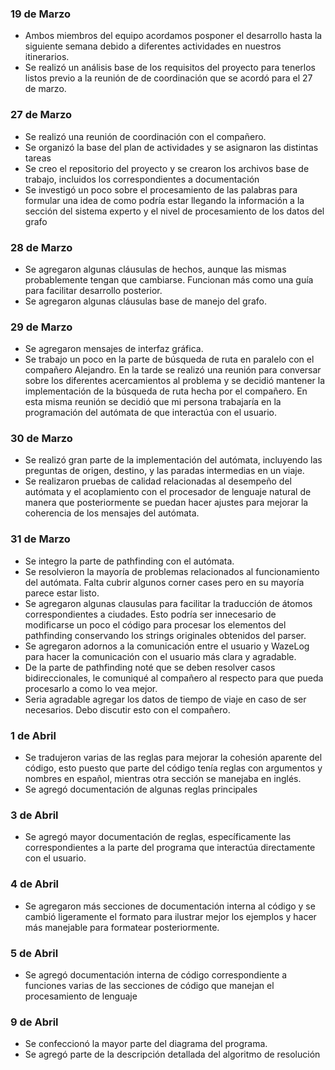 ### 19 de Marzo

- Ambos miembros del equipo acordamos posponer el desarrollo hasta la siguiente semana debido a diferentes actividades en nuestros itinerarios.
- Se realizó un análisis base de los requisitos del proyecto para tenerlos listos previo a la reunión de  de coordinación que se acordó para el 27 de marzo.

### 27 de Marzo

- Se realizó una reunión de coordinación con el compañero.
- Se organizó la base del plan de actividades y se asignaron las distintas tareas
- Se creo el repositorio del proyecto y se crearon los archivos base de trabajo, incluidos los correspondientes a documentación
- Se investigó un poco sobre el procesamiento de las palabras para formular una idea de como podría estar llegando la información a la sección del sistema experto y el nivel de procesamiento de los datos del grafo

### 28 de Marzo

- Se agregaron algunas cláusulas de hechos, aunque las mismas probablemente tengan que cambiarse. Funcionan más como una guía para facilitar desarrollo posterior.
- Se agregaron algunas cláusulas base de manejo del grafo.
  
### 29 de Marzo

- Se agregaron mensajes de interfaz gráfica.
- Se trabajo un poco en la parte de búsqueda de ruta en paralelo con el compañero Alejandro. En la tarde se realizó una reunión para conversar sobre los diferentes acercamientos al problema y se decidió mantener la implementación de la búsqueda de ruta hecha por el compañero. En esta misma reunión se decidió que mi persona trabajaría en la programación del autómata de que interactúa con el usuario.

### 30 de Marzo

- Se realizó gran parte de la implementación del autómata, incluyendo las preguntas de origen, destino, y las paradas intermedias en un viaje. 
- Se realizaron pruebas de calidad relacionadas al desempeño del autómata y el acoplamiento con el procesador de lenguaje natural de manera que posteriormente se puedan hacer ajustes para mejorar la coherencia de los mensajes del autómata.

### 31 de Marzo

- Se integro la parte de pathfinding con el autómata. 
- Se resolvieron la mayoría de problemas relacionados al funcionamiento del autómata. Falta cubrir algunos corner cases pero en su mayoría parece estar listo.
- Se agregaron algunas clausulas para facilitar la traducción de átomos correspondientes a ciudades. Esto podría ser innecesario de modificarse un poco el código para procesar los elementos del pathfinding conservando los strings originales obtenidos del parser. 
- Se agregaron adornos a la comunicación entre el usuario y WazeLog para hacer la comunicación con el usuario más clara y agradable.
- De la parte de pathfinding noté que se deben resolver casos bidireccionales, le comuniqué al compañero al respecto para que pueda procesarlo a como lo vea mejor. 
- Seria agradable agregar los datos de tiempo de viaje en caso de ser necesarios. Debo discutir esto con el compañero.

### 1 de Abril

- Se tradujeron varias de las reglas para mejorar la cohesión aparente del código, esto puesto que parte del código tenía reglas con argumentos y nombres en español, mientras otra sección se manejaba en inglés.
- Se agregó documentación de algunas reglas principales

### 3 de Abril

- Se agregó mayor documentación de reglas, específicamente las correspondientes a la parte del programa que interactúa directamente con el usuario.

### 4 de Abril

- Se agregaron más secciones de documentación interna al código y se cambió ligeramente el formato para ilustrar mejor los ejemplos y hacer más manejable para formatear posteriormente.

### 5 de Abril

- Se agregó documentación interna de código correspondiente a funciones varias de las secciones de código que manejan el procesamiento de lenguaje

### 9 de Abril

- Se confeccionó la mayor parte del diagrama del programa.
- Se agregó parte de la descripción detallada del algoritmo de resolución
